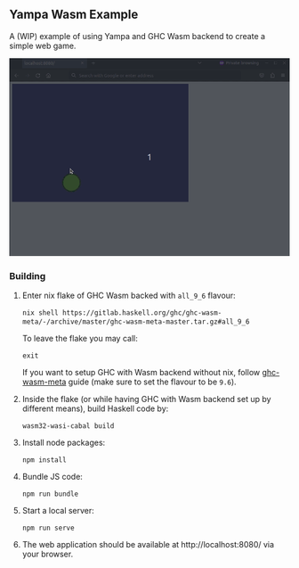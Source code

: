 ## Yampa Wasm Example

A (WIP) example of using Yampa and GHC Wasm backend to create a simple web game.

!["Circle rotating around the mouse."](assets/rotating_circle.gif)

### Building

1. Enter nix flake of GHC Wasm backed with `all_9_6` flavour: 
    ```
    nix shell https://gitlab.haskell.org/ghc/ghc-wasm-meta/-/archive/master/ghc-wasm-meta-master.tar.gz#all_9_6
    ```
    To leave the flake you may call:
    ```
    exit
    ```
    If you want to setup GHC with Wasm backend without nix, follow [ghc-wasm-meta](https://gitlab.haskell.org/ghc/ghc-wasm-meta#getting-started-without-nix) guide (make sure to set the flavour to be `9.6`).

2. Inside the flake (or while having GHC with Wasm backend set up by different means), build Haskell code by:
    ```
    wasm32-wasi-cabal build
    ```
3. Install node packages:
    ```
    npm install
    ```
4. Bundle JS code:
    ```
    npm run bundle
    ```
5. Start a local server:
    ```
    npm run serve
    ```
6. The web application should be available at http://localhost:8080/ via your browser.
